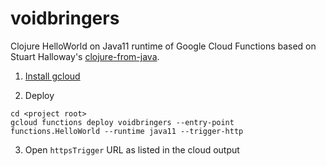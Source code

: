 # voidbringers

Clojure HelloWorld on Java11 runtime of Google Cloud Functions based on Stuart Halloway's [clojure-from-java](https://github.com/stuarthalloway/clojure-from-java).

1. [Install gcloud](https://cloud.google.com/sdk/docs/install)

2. Deploy

```
cd <project root>
gcloud functions deploy voidbringers --entry-point functions.HelloWorld --runtime java11 --trigger-http
```

3. Open ``httpsTrigger`` URL as listed in the cloud output
